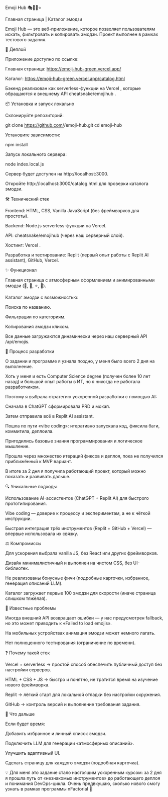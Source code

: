 Emoji Hub 🎭🚀🍕⭐

Главная страница
 | Каталог эмодзи

Emoji Hub — это веб-приложение, которое позволяет пользователям искать, фильтровать и копировать эмодзи. Проект выполнен в рамках тестового задания.

🚀 Деплой

Приложение доступно по ссылке:

Главная страница: https://emoji-hub-green.vercel.app/

Каталог: https://emoji-hub-green.vercel.app/catalog.html

Бэкенд реализован как serverless-функции на Vercel
, которые обращаются к внешнему API cheatsnake/emojihub
.

📦 Установка и запуск локально

Склонируйте репозиторий:

git clone https://github.com/<your-username>/emoji-hub.git
cd emoji-hub


Установите зависимости:

npm install


Запуск локального сервера:

node index.local.js


Сервер будет доступен на http://localhost:3000.

Откройте http://localhost:3000/catalog.html
 для проверки каталога эмодзи.

🛠 Технический стек

Frontend: HTML, CSS, Vanilla JavaScript (без фреймворков для простоты).

Backend: Node.js serverless-функции на Vercel.

API: cheatsnake/emojihub
 (через наш серверный слой).

Хостинг: Vercel
.

Разработка и тестирование: Replit (первый опыт работы с Replit AI assistant), GitHub, Vercel.

✨ Функционал

Главная страница с атмосферным оформлением и анимированными эмодзи (🚀, 🍕, ⭐, 🎉).

Каталог эмодзи с возможностью:

Поиска по названию.

Фильтрации по категориям.

Копирования эмодзи кликом.

Все данные загружаются динамически через наш серверный API /api/emojis.

📐 Процесс разработки

О задании и программе я узнала поздно, у меня было всего 2 дня на выполнение.

Хоть у меня и есть Computer Science degree (получен более 10 лет назад) и большой опыт работы в ИТ, но я никогда не работала разработчиком.

Поэтому я выбрала стратегию ускоренной разработки с помощью AI:

Сначала в ChatGPT сформировала PRD и мокап.

Затем отправила всё в Replit AI assistant.

Пошла по пути «vibe coding»: итеративно запускала код, фиксила баги, коммитила, деплоила.

Пригодились базовые знания программирования и логическое мышление.

Прошла через множество итераций фиксов и деплоя, пока не получился приближённый к MVP вариант.

В итоге за 2 дня я получила работающий проект, который можно показать и развивать дальше.

🔍 Уникальные подходы

Использование AI-ассистентов (ChatGPT + Replit AI) для быстрого прототипирования.

Vibe coding — доверие к процессу и экспериментам, а не к чёткой инструкции.

Быстрая интеграция трёх инструментов (Replit + GitHub + Vercel) — впервые использовала их связку.

⚖️ Компромиссы

Для ускорения выбрала vanilla JS, без React или других фреймворков.

Дизайн минималистичный и выполнен на чистом CSS, без UI-библиотек.

Не реализованы бонусные фичи (подробные карточки, избранное, генерация описаний LLM).

Каталог загружает первые 100 эмодзи для скорости (иначе страница слишком тяжёлая).

🐞 Известные проблемы

Иногда внешний API возвращает ошибки — у нас предусмотрен fallback, но это может приводить к «Failed to load emojis».

На мобильных устройствах анимация эмодзи может немного лагать.

Нет полноценного тестирования (ограничение по времени).

❓ Почему такой стек

Vercel + serverless → простой способ обеспечить публичный доступ без настройки серверов.

HTML + CSS + JS → быстро и понятно, не тратится время на изучение нового фреймворка.

Replit → лёгкий старт для локальной отладки без настройки окружения.

GitHub → контроль версий и выполнение требования задания.

🌱 Что дальше

Если будет время:

Добавить избранное и личный список эмодзи.

Подключить LLM для генерации «атмосферных описаний».

Улучшить адаптивный UI.

Сделать страницу для каждого эмодзи (подробная карточка).

💡 Для меня это задание стало настоящим ускоренным курсом: за 2 дня я прошла путь от «незнакомых инструментов» до работающего деплоя и понимания DevOps-цикла. Очень предвкушаю, сколько нового смогу узнать в рамках программы nFactorial 🚀
